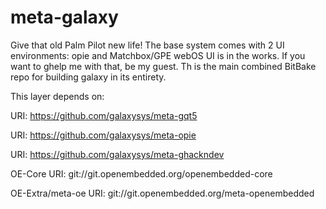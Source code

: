 # meta-galaxy
Give that old Palm Pilot new life!
The base system comes with 2 UI environments: opie and Matchbox/GPE
webOS UI is in the works. If you want to ghelp me with that, be my guest.
Th is the main combined BitBake repo for building galaxy in its entirety.

This layer depends on:

URI: https://github.com/galaxysys/meta-gqt5

URI: https://github.com/galaxysys/meta-opie

URI: https://github.com/galaxysys/meta-ghackndev

OE-Core URI: git://git.openembedded.org/openembedded-core

OE-Extra/meta-oe URI: git://git.openembedded.org/meta-openembedded
